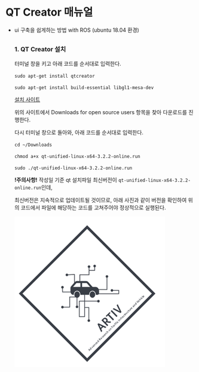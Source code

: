 # QT Creator 매뉴얼

* ui 구축을 쉽게하는 방법 with ROS (ubuntu 18.04 환경)

  ##
  ### 1. QT Creator 설치
  
  터미널 창을 키고 아래 코드를 순서대로 입력한다.
  
  `sudo apt-get install qtcreator`
  
  `sudo apt-get install build-essential libgl1-mesa-dev`
  
  [설치 사이트](https://www.qt.io/download)
  
  위의 사이트에서 Downloads for open source users 항목을 찾아 다운로드를 진행한다.
  
  다시 터미널 창으로 돌아와, 아래 코드를 순서대로 입력한다.
  
  `cd ~/Downloads`
  
  `chmod a+x qt-unified-linux-x64-3.2.2-online.run`
  
  `sudo ./qt-unified-linux-x64-3.2.2-online.run`
  
  **!주의사항!** 작성일 기준 qt 설치파일 최신버전이 `qt-unified-linux-x64-3.2.2-online.run`인데,
  
  최신버전은 지속적으로 업데이트될 것이므로, 아래 사진과 같이 버전을 확인하여 위의 코드에서 파일에 해당하는 코드를 고쳐주어야 정상적으로 실행된다.
  
  ![manual1](./img/artiv_logo.png)
  
